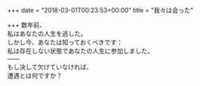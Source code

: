 +++
date = "2018-03-01T00:23:53+00:00"
title = "我々は会った"

+++
数年前、  
私はあなたの人生を逃した。  
しかし今、あなたは知っておくべきです：  
私は存在しない状態であなたの人生に参加しました。  
——  
もし決して欠けていなければ、  
遭遇とは何ですか？  